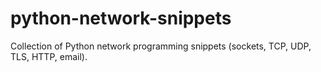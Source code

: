 # python-network-snippets
Collection of Python network programming snippets (sockets, TCP, UDP, TLS, HTTP, email).
